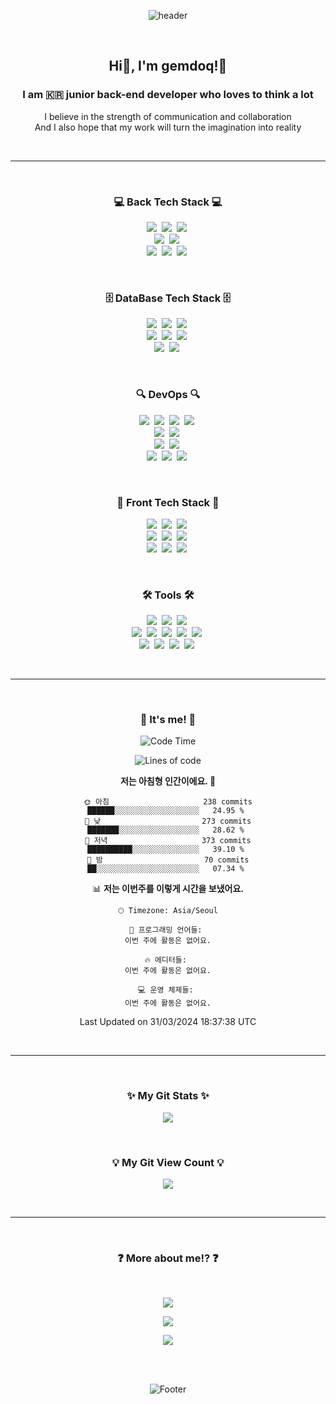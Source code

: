 <div align="center">
  
  ![header](https://capsule-render.vercel.app/api?type=cylinder&color=gradient&customColorList=1,2,3&height=150&section=header&text=HelloWorld!&fontSize=70&fontAlign=43&animation=twinkling&desc=welcome&descSize=30&descAlign=75)
  
  <br>
  
  <h2 align="center"> Hi👋, I'm gemdoq!🤗</h2>
  <h3 align="center">I am 🇰🇷 junior back-end developer who loves to think a lot</h3>
  
  <p align="center">
    I believe in the strength of communication and collaboration<br/>
  And I also hope that my work will turn the imagination into reality
  </p>
  
  <br><hr><br>
  
  <h3 align="center">💻 Back Tech Stack 💻</h3>
  
  <p align="center">
    <img src="https://img.shields.io/badge/NodeJS-339933?style=for-the-badge&logo=Node.js&logoColor=white"/>&nbsp
    <img src="https://img.shields.io/badge/Express-000000?style=for-the-badge&logo=express&logoColor=white"/>&nbsp
    <img src="https://img.shields.io/badge/NestJS-E0234E?style=for-the-badge&logo=NestJS&logoColor=white"/>&nbsp
    <br>
    <img src="https://img.shields.io/badge/JAVA-007396?style=for-the-badge&logo=java&logoColor=white"/>&nbsp
    <img src="https://img.shields.io/badge/Gradle-02303A?style=for-the-badge&logo=Gradle&logoColor=white"/>&nbsp
    <br>
    <img src="https://img.shields.io/badge/Spring-F2F4F9?style=for-the-badge&logo=Spring"/>&nbsp
    <img src="https://img.shields.io/badge/Spring Boot-F2F4F9?style=for-the-badge&logo=Spring Boot"/>&nbsp
    <img src="https://img.shields.io/badge/Spring Security-F2F4F9?style=for-the-badge&logo=Spring Security"/>&nbsp
  </p>
  
  <br>
  
  <h3 align="center">🗄️ DataBase Tech Stack 🗄️</h3>
  
  <p align="center">
    <img src="https://img.shields.io/badge/MySQL-4479A1?style=for-the-badge&logo=MySql&logoColor=white"/>&nbsp
    <img src="https://img.shields.io/badge/MariaDB-003545?style=for-the-badge&logo=mariadb&logoColor=white"/>&nbsp
    <img src="https://img.shields.io/badge/Sequelize-52B0E7?style=for-the-badge&logo=Sequelize&logoColor=white"/>&nbsp
    <br>
    <img src="https://img.shields.io/badge/Amazon DynamoDB-4053D6?style=for-the-badge&logo=Amazon DynamoDB&logoColor=white"/>&nbsp
    <img src="https://img.shields.io/badge/Amazon S3-569A31?style=for-the-badge&logo=Amazon S3&logoColor=white"/>&nbsp
    <img src="https://img.shields.io/badge/Amazon RDS-527FFF?style=for-the-badge&logo=Amazon RDS&logoColor=white"/>&nbsp
    <br>
    <img src="https://img.shields.io/badge/MongoDB-47A248?style=for-the-badge&logo=mongodb&logoColor=white"/>&nbsp
    <img src="https://img.shields.io/badge/Redis-DC382D?style=for-the-badge&logo=Redis&logoColor=white"/>&nbsp
  </p>
  
  <br>
  
  <h3 align="center">🔍 DevOps 🔍</h3>
  
  <p align="center">
    <img src="https://img.shields.io/badge/Docker-2496ED?style=for-the-badge&logo=Docker&logoColor=white"/>&nbsp
    <img src="https://img.shields.io/badge/GitHub Actions-2088FF?style=for-the-badge&logo=GitHub Actions&logoColor=white"/>&nbsp
    <img src="https://img.shields.io/badge/GitLab-333664?style=for-the-badge&logo=gitlab&logoColor=white"/>&nbsp
    <img src="https://img.shields.io/badge/Jenkins-D24939?style=for-the-badge&logo=Jenkins&logoColor=white"/>&nbsp
    <br>
    <img src="https://img.shields.io/badge/Amazon EC2-FF9900?style=for-the-badge&logo=Amazon EC2&logoColor=white"/>&nbsp
    <img src="https://img.shields.io/badge/Amazon CloudWatch-FF4F8B?style=for-the-badge&logo=Amazon CloudWatch&logoColor=white"/>&nbsp
    <br>
    <img src="https://img.shields.io/badge/Amazon Lambda-FF9900?style=for-the-badge&logo=AWS Lambda&logoColor=white"/>&nbsp
    <img src="https://img.shields.io/badge/Amazon API Gateway-FF4F8B?style=for-the-badge&logo=Amazon API Gateway&logoColor=white"/>&nbsp
    <br>
    <img src="https://img.shields.io/badge/CloudFlare-F38020?style=for-the-badge&logo=Cloudflare&logoColor=white"/>&nbsp
    <img src="https://img.shields.io/badge/Netlify-00C7B7?style=for-the-badge&logo=Netlify&logoColor=white"/>&nbsp
    <img src="https://img.shields.io/badge/Vercel-000000?style=for-the-badge&logo=Vercel&logoColor=white"/>&nbsp
  </p>
  
  <br>
  
  <h3 align="center">📱 Front Tech Stack 📱</h3>
  
  <p align="center">
    <img src="https://img.shields.io/badge/HTML-E34F26?style=for-the-badge&logo=html5&logoColor=white"/>&nbsp
    <img src="https://img.shields.io/badge/JavaScript-323330?style=for-the-badge&logo=javascript&logoColor=F7DF1E"/>&nbsp
    <img src="https://img.shields.io/badge/TypeScript-3178C6?style=for-the-badge&logo=ts-node&logoColor=white"/>&nbsp
    <br>
    <img src="https://img.shields.io/badge/React-61DAFB?style=for-the-badge&logo=React&logoColor=white"/>&nbsp
    <img src="https://img.shields.io/badge/Redux-764ABC?style=for-the-badge&logo=Redux&logoColor=white"/>&nbsp
    <img src="https://img.shields.io/badge/Flutter-02569B?style=for-the-badge&logo=Flutter&logoColor=white"/>&nbsp
    <br>
    <img src="https://img.shields.io/badge/CSS-1572B6?style=for-the-badge&logo=css3&logoColor=white"/>&nbsp
    <img src="https://img.shields.io/badge/Bootstrap-7952B3?style=for-the-badge&logo=bootstrap&logoColor=white"/>&nbsp
    <img src="https://img.shields.io/badge/Font Awesome-528DD7?style=for-the-badge&logo=fontawesome&logoColor=white"/>&nbsp
  </p>
  
  <br>
  
  <h3 align="center">🛠 Tools 🛠</h3>
  
  <p align="center">
    <img src="https://img.shields.io/badge/VSCode-007ACC?style=for-the-badge&logo=visualstudiocode&logoColor=white"/>&nbsp
    <img src="https://img.shields.io/badge/Eclipse IDE-2C2255?style=for-the-badge&logo=css3&logoColor=white"/>&nbsp
    <img src="https://img.shields.io/badge/IntelliJ_IDEA-000000?style=for-the-badge&logo=intellijidea&logoColor=white"/>&nbsp
    <br>
    <img src="https://img.shields.io/badge/Discord-5865F2?style=for-the-badge&logo=discord&logoColor=white"/>&nbsp
    <img src="https://img.shields.io/badge/Slack-4A154B?style=for-the-badge&logo=slack&logoColor=white"/>&nbsp
    <img src="https://img.shields.io/badge/Notion-000000?style=for-the-badge&logo=notion&logoColor=white"/>&nbsp
    <img src="https://img.shields.io/badge/Trello-0052CC?style=for-the-badge&logo=trello&logoColor=white"/>&nbsp
    <img src="https://img.shields.io/badge/Jira-0052CC?style=for-the-badge&logo=JiraSoftware&logoColor=white"/>&nbsp
    <br>
    <img src="https://img.shields.io/badge/GitHub-181717?style=for-the-badge&logo=github&logoColor=white"/>&nbsp
    <img src="https://img.shields.io/badge/Figma-F24E1E?style=for-the-badge&logo=Figma&logoColor=white"/>&nbsp
    <img src="https://img.shields.io/badge/Android Studio-3DDC84?style=for-the-badge&logo=androidstudio&logoColor=white"/>&nbsp
    <img src="https://img.shields.io/badge/Postman-FF6C37?style=for-the-badge&logo=Postman&logoColor=white"/>&nbsp
  </p>
  
  <br><hr><br>
  
  <h3 align="center">💪 It's me! 💪</h3>
  
<!--START_SECTION:waka-->
![Code Time](http://img.shields.io/badge/Code%20Time-158%20hrs%2041%20mins-blue)

![Lines of code](https://img.shields.io/badge/%EC%A0%80%EB%8A%94%20%EC%97%AC%ED%83%9C%EA%B9%8C%EC%A7%80%20-179.3%20thousand%20%EC%A4%84%EC%9D%98%20%EC%BD%94%EB%93%9C%EB%A5%BC%20%EC%9E%91%EC%84%B1%ED%96%88%EC%96%B4%EC%9A%94.-blue)

**저는 아침형 인간이에요. 🐤** 

```text
🌞 아침                     238 commits         ██████░░░░░░░░░░░░░░░░░░░   24.95 % 
🌆 낮　                     273 commits         ███████░░░░░░░░░░░░░░░░░░   28.62 % 
🌃 저녁                     373 commits         ██████████░░░░░░░░░░░░░░░   39.10 % 
🌙 밤　                     70 commits          ██░░░░░░░░░░░░░░░░░░░░░░░   07.34 % 
```


📊 **저는 이번주를 이렇게 시간을 보냈어요.** 

```text
🕑︎ Timezone: Asia/Seoul

💬 프로그래밍 언어들: 
이번 주에 활동은 없어요.

🔥 에디터들: 
이번 주에 활동은 없어요.

💻 운영 체제들: 
이번 주에 활동은 없어요.
```


 Last Updated on 31/03/2024 18:37:38 UTC
<!--END_SECTION:waka-->
  
  <br><hr><br>
  
  <h3 align="center">✨ My Git Stats ✨</h3>
  
  <p align="center">
    <a href="https://github.com/gemdoq">
      <img align="center" src="https://github-readme-stats.vercel.app/api?username=gemdoq&hide=contribs&hide_title=true&show_icons=true&include_all_commits=true&theme=nord" />
    </a>
  </p>
  
  <br>
  
  <h3 align="center">💡 My Git View Count 💡</h3>
  
  <p align="center">
    <a href="https://hits.seeyoufarm.com"><img src="https://hits.seeyoufarm.com/api/count/incr/badge.svg?url=https%3A%2F%2Fgithub.com%2Fgemdoq&count_bg=%2379C83D&title_bg=%23555555&icon=&icon_color=%23E7E7E7&title=hits&edge_flat=false"/></a>
  </p>
  
  <br><hr><br>
  
  <h3 align="center">❓ More about me⁉️ ❓</h3>
  
  <br>
  
  <p align="center">
    <a href="https://gemdoq.github.io/" target="_blank"><img src="https://img.shields.io/badge/GitHub Pages-222222?style=for-the-badge&logo=GitHub Pages&logoColor=white"/></a>
  </p>
  <p align="center">
    <a href="https://www.notion.so/everforest/2-1210f2c02004471993959368728c2f3c?pvs=4" target="_blank"><img src="https://img.shields.io/badge/Notion-000000?style=for-the-badge&logo=notion&logoColor=white"/></a>
  </p>
  <p align="center">
    <a href="mailto:gemdoq@gmail.com" target="_blank"><img src="https://img.shields.io/badge/gemdoq@gmail.com-EA4335?style=for-the-badge&logo=Gmail&logoColor=white"/></a>
  </p>
  
  <br>
  <br>
  
  ![Footer](https://capsule-render.vercel.app/api?type=waving&color=gradient&customColorList=1,2,3&height=170&section=footer)

</div>
